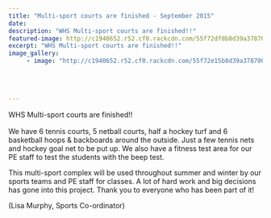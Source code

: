 ```yaml
---
title: "Multi-sport courts are finished - September 2015"
date: 
description: "WHS Multi-sport courts are finished!!"
featured-image: http://c1940652.r52.cf0.rackcdn.com/55f72df8b8d39a37870005cd/multi-sport-courts-finished-at-whs-sept-2015-2.jpg
excerpt: "WHS Multi-sport courts are finished!!"
image_gallery:
     - image: "http://c1940652.r52.cf0.rackcdn.com/55f72e15b8d39a37870005cf/multi-sport-courts-finished-at-whs-sept-2015-1.jpg"
    
    
    
    
---
```


<p><span style="line-height: 1.5;">WHS Multi-sport courts are finished!!</span></p>
<p><span> We have 6 tennis courts, 5 netball courts, half a hockey turf and 6 basketball hoops &amp; backboards around the outside. Just a few tennis nets and hockey goal net to be put up. We also have a fitness test area for our PE staff to test the students with the beep test. </span></p>
<p><span>This multi-sport complex will be used throughout summer and winter by our sports teams and PE staff for classes. A lot of hard work and big decisions has gone into this project. Thank you to everyone who has been part of it!</span></p>
<p><span>(Lisa Murphy, Sports Co-ordinator)</span></p>


